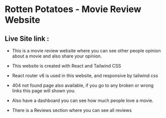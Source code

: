 # Rotten Potatoes - Movie Review Website
## Live Site link :

* This is a movie review website where you can see other people opinion about a movie and also share your opinion.

* This website is created with React and Tailwind CSS

* React router v6 is used in this website, and responsive by tailwind css

* 404 not found page also available, if you go to any broken or wrong links this page will shown you.

* Also have a dashboard you can see how much people love a movie.

* There is a Reviews section where you can see all reviews 
